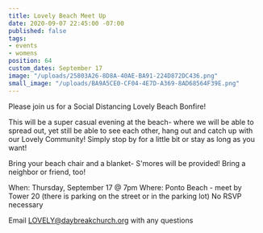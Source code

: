```yaml
---
title: Lovely Beach Meet Up
date: 2020-09-07 22:45:00 -07:00
published: false
tags:
- events
- womens
position: 64
custom_dates: September 17
image: "/uploads/25803A26-8D8A-40AE-BA91-224D872DC436.png"
small_image: "/uploads/BA9A5CE0-CF04-4E7D-A369-8AD68564F39E.png"
---
```


Please join us for a Social Distancing Lovely Beach Bonfire! 

This will be a super casual evening at the beach- where we will be able to spread out, yet still be able to see each other, hang out and catch up with our Lovely Community! Simply stop by for a little bit or stay as long as you want!

Bring your beach chair and a blanket- S'mores will be provided!  Bring a neighbor or friend, too!

When:  Thursday, September 17 @ 7pm
Where: Ponto Beach - meet by Tower 20
(there is parking on the street or in the parking lot)
No RSVP necessary

Email LOVELY@daybreakchurch.org with any questions
